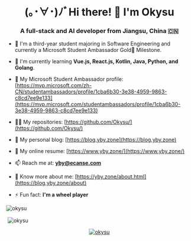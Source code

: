 <h1 align="center">(｡･∀･)ﾉﾞHi there! 👋 I'm Okysu</h1>
<h3 align="center">A full-stack and AI developer from Jiangsu, China 🇨🇳</h3>

- 🔭 I'm a third-year student majoring in Software Engineering and currently a Microsoft Student Ambassador Gold🏅 Milestone.

- 🌱 I'm currently learning **Vue.js, React.js, Kotlin, Java, Python, and Golang**.

- 👯 My Microsoft Student Ambassador profile: [https://mvp.microsoft.com/zh-CN/studentambassadors/profile/1cba6b30-3e38-4959-9863-c8cd7ee9e133](https://mvp.microsoft.com/studentambassadors/profile/1cba6b30-3e38-4959-9863-c8cd7ee9e133)

- 👨‍💻 My repositories: [https://github.com/Okysu/](https://github.com/Okysu/)

- 📝 My personal blog: [https://blog.yby.zone](https://blog.yby.zone)

- 💬 My online resume: [https://www.yby.zone/](https://www.yby.zone/)

- 📫 Reach me at: **yby@ecanse.com**

- 📄 Know more about me: [https://yby.zone/about.html](https://blog.yby.zone/about)

- ⚡ Fun fact: **I'm a wheel player**

<p><img align="center" src="https://github-readme-stats.vercel.app/api/top-langs?username=okysu&show_icons=true&locale=en&layout=compact" alt="okysu" /></p>

<p>&nbsp;<img align="center" src="https://github-readme-stats.vercel.app/api?username=okysu&show_icons=true&locale=en" alt="okysu" /></p>

<p align="center"> <a href="https://github.com/ryo-ma/github-profile-trophy"><img src="https://github-profile-trophy.vercel.app/?username=okysu" alt="okysu" /></a> </p>
